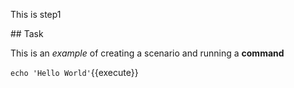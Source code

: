 This is step1

## Task

This is an _example_ of creating a scenario and running a **command**

`echo 'Hello World'`{{execute}}

